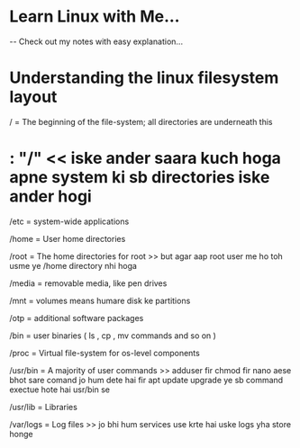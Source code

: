 # Learn Linux with Me...
-- Check out my notes with easy explanation...

# Understanding the linux filesystem layout

  /   = The beginning of the file-system; all directories are underneath this
  # : "/" << iske ander saara kuch hoga apne system ki sb directories iske           ander hogi 
       
 /etc = system-wide applications
 
 /home = User home directories
 
 /root = The home directories for root
         >> but agar aap root user me ho toh usme ye /home directory nhi hoga
 
 /media = removable media, like pen drives
 
 /mnt   = volumes means humare disk ke partitions
 
 /otp   = additional software packages
 
 /bin   = user binaries ( ls , cp , mv commands and so on ) 
 
 /proc  = Virtual file-system for os-level components
 
 /usr/bin = A majority of user commands
            >> adduser fir chmod fir nano aese bhot sare comand jo hum dete hai 
               fir apt update upgrade ye sb command exectue hote hai usr/bin se
 
 /usr/lib = Libraries
 
 /var/logs = Log files 
             >> jo bhi hum services use krte hai uske logs yha store honge
             
     
 
 
 

